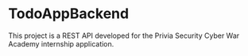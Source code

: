# TodoAppBackend

This project is a REST API developed for the Privia Security Cyber War Academy internship application.
